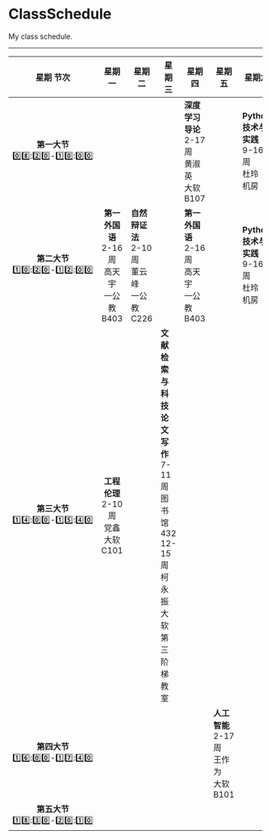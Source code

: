 # ClassSchedule
My class schedule.  

***



|                          星期  节次                          |                       星期一                        | 星期二                                              | 星期三                                                       | 星期四                                              | 星期五                                          | 星期六                                            | 星期日 |
| :----------------------------------------------------------: | :-------------------------------------------------: | --------------------------------------------------- | ------------------------------------------------------------ | --------------------------------------------------- | ----------------------------------------------- | ------------------------------------------------- | ------ |
| **第一大节**<br/>:zero::eight:::two::zero:-:one::zero:::zero::zero: |                                                     |                                                     |                                                              | **深度学习导论**<br/>2-17周<br/>黄淑英<br/>大软B107 |                                                 | **Python技术与实践**<br/>9-16周<br/>杜玲<br/>机房 |        |
| **第二大节** <br/>:one::zero:::two::zero:-:one::two:::zero::zero: | **第一外国语**<br/>2-16周<br/>高天宇<br/>一公教B403 | **自然辩证法**<br/>2-10周<br/>董云峰<br/>一公教C226 |                                                              | **第一外国语**<br/>2-16周<br/>高天宇<br/>一公教B403 |                                                 | **Python技术与实践**<br/>9-16周<br/>杜玲<br/>机房 |        |
| **第三大节** <br/>:one::four:::zero::zero:-:one::five:::four::zero: |    **工程伦理**<br/>2-10周<br/>党鑫<br/>大软C101    |                                                     | **文献检索与科技论文写作**<br/>7-11周<br/>图书馆432<br/>12-15周<br/>柯永振<br/>大软第三阶梯教室 |                                                     |                                                 |                                                   |        |
| **第四大节** <br/>:one::six:::zero::zero:-:one::seven:::four::zero: |                                                     |                                                     |                                                              |                                                     | **人工智能**<br/>2-17周<br/>王作为<br/>大软B101 |                                                   |        |
| **第五大节** <br/>:one::eight:::three::zero:-:two::zero:::one::zero: |                                                     |                                                     |                                                              |                                                     |                                                 |                                                   |        |

